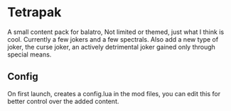 # Tetrapak
A small content pack for balatro, Not limited or themed, just what I think is cool.
Currently a few jokers and a few spectrals.
Also add a new type of joker, the curse joker, an actively detrimental joker gained only through special means. 

## Config 
On first launch, creates a config.lua in the mod files, you can edit this for better control over the added content.

